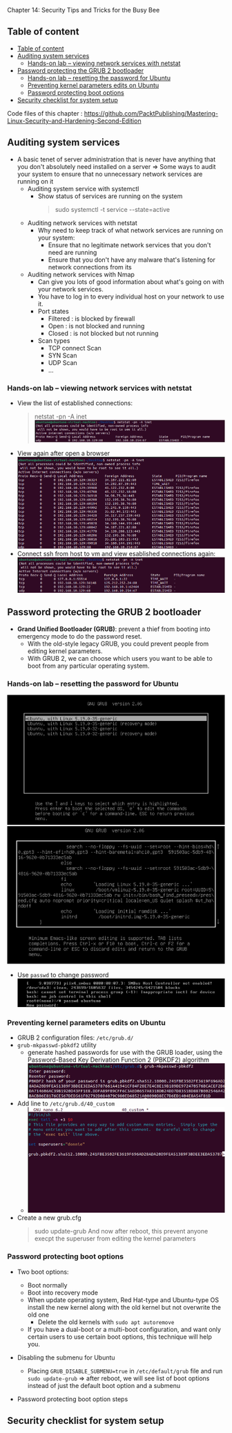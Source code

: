 Chapter 14: Security Tips and Tricks for the Busy Bee



## Table of content
- [Table of content](#table-of-content)
- [Auditing system services](#auditing-system-services)
  - [Hands-on lab – viewing network services with netstat](#hands-on-lab--viewing-network-services-with-netstat)
- [Password protecting the GRUB 2 bootloader](#password-protecting-the-grub-2-bootloader)
  - [Hands-on lab – resetting the password for Ubuntu](#hands-on-lab--resetting-the-password-for-ubuntu)
  - [Preventing kernel parameters edits on Ubuntu](#preventing-kernel-parameters-edits-on-ubuntu)
  - [Password protecting boot options](#password-protecting-boot-options)
- [Security checklist for system setup](#security-checklist-for-system-setup)


Code files of this chapter : https://github.com/PacktPublishing/Mastering-Linux-Security-and-Hardening-Second-Edition

## Auditing system services

- A basic tenet of server administration that is never have anything that you don't absolutely need installed on a server => Some ways to audit your system to ensure that no unnecessary network services are running on it
  - Auditing system service with systemctl
    - Show status of services are running on the system
        > sudo systemctl -t service --state=active
  - Auditing network services with netstat
    - Why need to keep track of what network services are running on your system:
      - Ensure that no legitimate network services that     you don't need are running
      - Ensure that you don't have any malware that's listening for network connections from its
  - Auditing network services with Nmap
    - Can give you lots of good information about what's going on with your network services.
    - You have to log in to every individual host on your network to use it.
    - Port states
      - Filtered : is blocked by firewall
      - Open : is not blocked and running
      - Closed : is not blocked but not running
    - Scan types
      - TCP connect Scan
      - SYN Scan
      - UDP Scan
      - ...

### Hands-on lab – viewing network services with netstat
- View the list of established connections:
    > netstat -pn -A inet
      ![](IMG/2023-03-15-09-52-14.png)
- View again after open a browser
      ![](IMG/2023-03-15-09-53-14.png)
- Connect ssh from host to vm and view esablished connections again:
      ![](IMG/2023-03-15-09-57-41.png)


## Password protecting the GRUB 2 bootloader

- **Grand Unified Bootloader (GRUB)**: prevent a thief from booting into emergency mode to do the password reset.
  - With the old-style legacy GRUB, you could prevent people from editing kernel parameters. 
  - With GRUB 2, we can choose which users you want to be able to boot from any particular operating system.
  
### Hands-on lab – resetting the password for Ubuntu

![](IMG/2023-03-15-10-07-28.png)
![](IMG/2023-03-15-10-33-22.png)  
- Use `passwd` to change password
    ![](IMG/2023-03-15-11-16-29.png)


### Preventing kernel parameters edits on Ubuntu
  - GRUB 2 configuration files: `/etc/grub.d/`
  - `grub-mkpasswd-pbkdf2` utility
    - generate hashed passwords for use with the GRUB loader, using the Password-Based Key Derivation Function 2 (PBKDF2) algorithm
        ![](IMG/2023-03-15-11-31-38.png)
  - Add line to `/etc/grub.d/40_custom`
    - ![](IMG/2023-03-15-11-47-37.png)
  - Create a new grub.cfg
      > sudo update-grub
  And now after reboot, this prevent anyone execpt the superuser from editing the kernel parameters

### Password protecting boot options 

- Two boot options:
    - Boot normally
    - Boot into recovery mode
  - When update operating system, Red Hat-type and Ubuntu-type OS install the new kernel along with the old kernel but not overwrite the old one
    - Delete the old kernels with `sudo apt autoremove`
  - If you have a dual-boot or a multi-boot configuration, and want only certain users to use certain boot options, this technique will help you.
  
- Disabling the submenu for Ubuntu
  - Placing `GRUB_DISABLE_SUBMENU=true` in `/etc/default/grub` file and run `sudo update-grub`
  => after reboot, we will see list of boot options instead of just the default boot option and a submenu

- Password protecting boot option steps


## Security checklist for system setup
